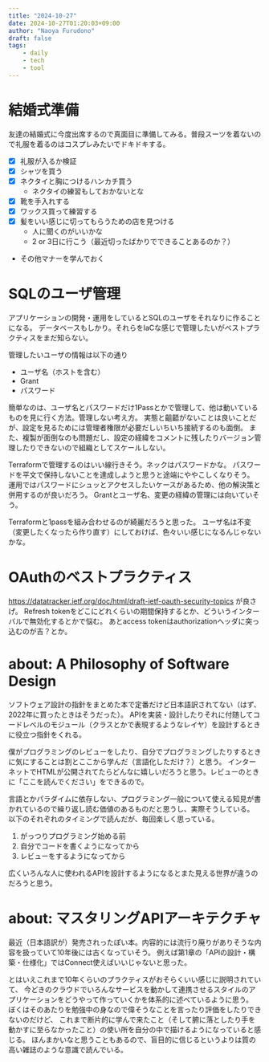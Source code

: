 ```yaml
---
title: "2024-10-27"
date: 2024-10-27T01:20:03+09:00
author: "Naoya Furudono"
draft: false
tags:
    - daily
    - tech
    - tool
---
```


# 結婚式準備

友達の結婚式に今度出席するので真面目に準備してみる。普段スーツを着ないので礼服を着るのはコスプレみたいでドキドキする。

- [x] 礼服が入るか検証
- [x] シャツを買う
- [x] ネクタイと胸につけるハンカチ買う
  - ネクタイの練習もしておかないとな
- [x] 靴を手入れする
- [x] ワックス買って練習する
- [x] 髪をいい感じに切ってもらうための店を見つける
  - 人に聞くのがいいかな
  - 2 or 3日に行こう（最近切ったばかりでできることあるのか？）
- その他マナーを学んでおく

# SQLのユーザ管理

アプリケーションの開発・運用をしているとSQLのユーザをそれなりに作ることになる。
データベースもしかり。それらをIaCな感じで管理したいがベストプラクティスをまだ知らない。

管理したいユーザの情報は以下の通り

- ユーザ名（ホストを含む）
- Grant
- パスワード

簡単なのは、ユーザ名とパスワードだけ1Passとかで管理して、他は動いているものを見に行く方法。管理しない考え方。
実態と齟齬がないことは良いことだが、設定を見るためには管理者権限が必要だしいちいち接続するのも面倒。
また、複製が面倒なのも問題だし、設定の経緯をコメントに残したりバージョン管理したりできないので組織としてスケールしない。

Terraformで管理するのはいい線行きそう。ネックはパスワードかな。
パスワードを平文で保持しないことを達成しようと思うと途端にややこしくなりそう。
運用ではパスワードにシュッとアクセスしたいケースがあるため、他の解決策と併用するのが良いだろう。
Grantとユーザ名、変更の経緯の管理には向いていそう。

Terraformと1passを組み合わせるのが綺麗だろうと思った。
ユーザ名は不変（変更したくなったら作り直す）にしておけば、色々いい感じになるんじゃないかな。

# OAuthのベストプラクティス

<https://datatracker.ietf.org/doc/html/draft-ietf-oauth-security-topics> が良さげ。
Refresh tokenをどこにどれくらいの期間保持するとか、どういうインターバルで無効化するとかで悩む。
あとaccess tokenはauthorizationヘッダに突っ込むのが吉？とか。

# about: A Philosophy of Software Design

ソフトウェア設計の指針をまとめた本で定番だけど日本語訳されてない（はず、2022年に買ったときはそうだった）。
APIを実装・設計したりそれに付随してコードレベルのモジュール（クラスとかで表現するようなレイヤ）を設計するときに役立つ指針をくれる。

僕がプログラミングのレビューをしたり、自分でプログラミングしたりするときに気にすることは割とここから学んだ（言語化しただけ？）と思う。
インターネットでHTMLが公開されてたらどんなに嬉しいだろうと思う。レビューのときに「ここを読んでください」をできるので。

言語とかパラダイムに依存しない、プログラミング一般について使える知見が書かれているので繰り返し読む価値のあるものだと思うし、実際そうしている。
以下のそれぞれのタイミングで読んだが、毎回楽しく思っている。

1. がっつりプログラミング始める前
1. 自分でコードを書くようになってから
1. レビューをするようになってから

広くいろんな人に使われるAPIを設計するようになるとまた見える世界が違うのだろうと思う。

# about: マスタリングAPIアーキテクチャ

最近（日本語訳が）発売されったぽい本。内容的には流行り廃りがありそうな内容を扱っていて10年後には古くなっていそう。
例えば第1章の「APIの設計・構築・仕様化」ではConnect使えばいいじゃないと思った。

とはいえこれまで10年くらいのプラクティスがおそらくいい感じに説明されていて、
今どきのクラウドでいろんなサービスを動かして連携させるスタイルのアプリケーションをどうやって作っていくかを体系的に述べているように思う。
ぼくはそのあたりを勉強中の身なので偉そうなことを言ったり評価をしたりできないのだけど、
これまで断片的に学んで来たこと（そして腑に落としたり手を動かすに至らなかったこと）の使い所を自分の中で描けるようになっていると感じる。
ほんまかいなと思うこともあるので、盲目的に信じるというよりは質の高い雑誌のような意識で読んでいる。
